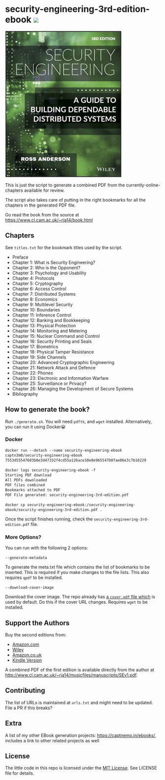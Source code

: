 # security-engineering-3rd-edition-ebook ![](https://img.shields.io/badge/Chapters%20Published-25%2F26-brightgreen)

![third-edition-security-engineering-book-cover](cover-thumb.jpg)

This is just the script to generate a combined PDF from the currently-online-chapters available for review.

The script also takes care of putting in the right bookmarks for all the chapters in the generated PDF file.

Go read the book from the source at <https://www.cl.cam.ac.uk/~rja14/book.html>

## Chapters

See `titles.txt` for the bookmark titles used by the script.

-   Preface
-   Chapter 1: What is Security Engineering?
-   Chapter 2: Who is the Opponent?
-   Chapter 3: Psychology and Usability
-   Chapter 4: Protocols
-   Chapter 5: Cryptography
-   Chapter 6: Access Control
-   Chapter 7: Distributed Systems
-   Chapter 8: Economics
-   Chapter 9: Multilevel Security
-   Chapter 10: Boundaries
-   Chapter 11: Inference Control
-   Chapter 12: Banking and Bookkeeping
-   Chapter 13: Physical Protection
-   Chapter 14: Monitoring and Metering
-   Chapter 15: Nuclear Command and Control
-   Chapter 16: Security Printing and Seals
-   Chapter 17: Biometrics
-   Chapter 18: Physical Tamper Resistance
-   Chapter 19: Side Channels
-   Chapter 20: Advanced Cryptographic Engineering
-   Chapter 21: Network Attack and Defence
-   Chapter 22: Phones
-   Chapter 23: Electronic and Information Warfare
-   Chapter 25: Surveillance or Privacy?
-   Chapter 26: Managing the Development of Secure Systems
-   Bibliography

## How to generate the book?

Run `./generate.sh`. You will need `pdftk`, and `wget` installed. Alternatively, you can run it using Docker:grinning:

### Docker

```
docker run --detach --name security-engineering-ebook captn3m0/security-engineering-ebook
7553d55547603b0e3d47332f4cd55a126ace10e0e965547b0fae06e3c7b16229

docker logs security-engineering-ebook -f
Starting PDF download
All PDFs downloaded
PDF files combined
Bookmarks attached to PDF
PDF File generated: security-engineering-3rd-edition.pdf

docker cp security-engineering-ebook:/security-engineering-ebook/security-engineering-3rd-edition.pdf .
```

Once the script finishes running, check the `security-engineering-3rd-edition.pdf` file.

### More Options?

You can run with the following 2 options:

`--generate-metadata`

To generate the meta.txt file which contains the list of bookmarks to be inserted. This is required if you make changes to the file lists.
This also requires `qpdf` to be installed.

`--download-cover-image`

Download the cover image. The repo already has [a `cover.pdf` file which](https://www.cl.cam.ac.uk/~rja14/Papers/SEv3-cover.pdf) is used by default. Do this if the cover URL changes. Requires `wget` to be installed.

## Support the Authors

Buy the second editions from:

-   [Amazon.com](http://www.amazon.com/exec/obidos/ASIN/0470068523/rossandersshomep)
-   [Wiley](http://he-cda.wiley.com/WileyCDA/HigherEdTitle/productCd-0470068523.html)
-   [Amazon.co.uk](http://www.amazon.co.uk/exec/obidos/ASIN/0470068523/rossandersshomep)
-   [Kindle Version](http://www.amazon.co.uk/gp/product/B004BDOZI0/ref=as_li_tf_tl?ie=UTF8&tag=rossanderssho-21&linkCode=as2&camp=1634&creative=6738&creativeASIN=B004BDOZI0)

A combined PDF of the first edition is available directly from the author at <http://www.cl.cam.ac.uk/~rja14/musicfiles/manuscripts/SEv1.pdf>.

## Contributing

The list of URLs is maintained at `urls.txt` and might need to be updated. File a PR if this breaks?

## Extra

A list of my other EBook generation projects: https://captnemo.in/ebooks/, includes a link to other related projects as well

## License

The little code in this repo is licensed under the [MIT License](https://nemo.mit-license.org/). See LICENSE file for details.
